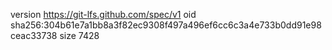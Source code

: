 version https://git-lfs.github.com/spec/v1
oid sha256:304b61e7a1bb8a3f82ec9308f497a496ef6cc6c3a4e733b0dd91e98ceac33738
size 7428
